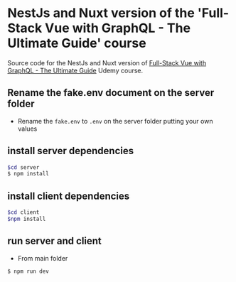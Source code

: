 # NestJs and Nuxt version of the 'Full-Stack Vue with GraphQL - The Ultimate Guide' course

Source code for the NestJs and Nuxt version of [Full-Stack Vue with GraphQL - The Ultimate Guide](https://www.udemy.com/full-stack-vue-with-graphql-the-ultimate-guide/) Udemy course.

## Rename the fake.env document on the server folder

- Rename the `fake.env` to `.env` on the server folder putting your own values

## install server dependencies

```bash
$cd server
$ npm install
```

## install client dependencies

```bash
$cd client
$npm install
```

## run server and client

- From main folder

```
$ npm run dev
```
